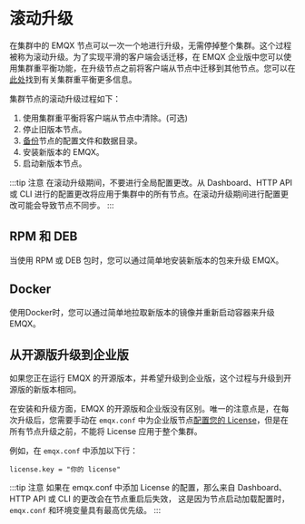 # 滚动升级

在集群中的 EMQX 节点可以一次一个地进行升级，无需停掉整个集群。这个过程被称为滚动升级。为了实现平滑的客户端会话迁移，在 EMQX 企业版中您可以使用集群重平衡功能，在升级节点之前将客户端从节点中迁移到其他节点。您可以在[此处](./cluster/rebalancing.md)找到有关集群重平衡更多信息。

集群节点的滚动升级过程如下：

1. 使用集群重平衡将客户端从节点中清除。(可选)
2. 停止旧版本节点。
3. [备份](../operations/backup-restore.md)节点的配置文件和数据目录。
4. 安装新版本的 EMQX。
5. 启动新版本节点。

:::tip 注意
在滚动升级期间，不要进行全局配置更改。从 Dashboard、HTTP API 或 CLI 进行的配置更改将应用于集群中的所有节点。在滚动升级期间进行配置更改可能会导致节点不同步。
:::

## RPM 和 DEB
当使用 RPM 或 DEB 包时，您可以通过简单地安装新版本的包来升级 EMQX。

## Docker
使用Docker时，您可以通过简单地拉取新版本的镜像并重新启动容器来升级 EMQX。

## 从开源版升级到企业版
如果您正在运行 EMQX 的开源版本，并希望升级到企业版，这个过程与升级到开源版的新版本相同。

在安装和升级方面，EMQX 的开源版和企业版没有区别。唯一的注意点是，在每次升级后，您需要手动在 `emqx.conf` 中为企业版节点[配置您的 License](./license.md)，但是在所有节点升级之前，不能将 License 应用于整个集群。

例如，在 `emqx.conf` 中添加以下行：
```
license.key = "你的 license"
```

:::tip 注意
如果在 emqx.conf 中添加 License 的配置，那么来自 Dashboard、HTTP API 或 CLI 的更改会在节点重启后失效，
这是因为节点启动加载配置时，`emqx.conf` 和环境变量具有最高优先级。
:::
